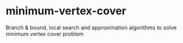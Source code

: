 # minimum-vertex-cover
Branch &amp; bound, local search and approximation algorithms to solve minimum vertex cover problem
